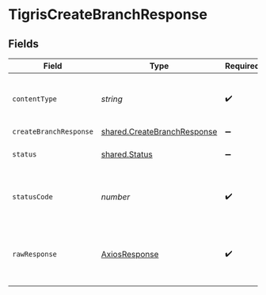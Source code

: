 # TigrisCreateBranchResponse


## Fields

| Field                                                                             | Type                                                                              | Required                                                                          | Description                                                                       |
| --------------------------------------------------------------------------------- | --------------------------------------------------------------------------------- | --------------------------------------------------------------------------------- | --------------------------------------------------------------------------------- |
| `contentType`                                                                     | *string*                                                                          | :heavy_check_mark:                                                                | HTTP response content type for this operation                                     |
| `createBranchResponse`                                                            | [shared.CreateBranchResponse](../../../sdk/models/shared/createbranchresponse.md) | :heavy_minus_sign:                                                                | OK                                                                                |
| `status`                                                                          | [shared.Status](../../../sdk/models/shared/status.md)                             | :heavy_minus_sign:                                                                | Default error response                                                            |
| `statusCode`                                                                      | *number*                                                                          | :heavy_check_mark:                                                                | HTTP response status code for this operation                                      |
| `rawResponse`                                                                     | [AxiosResponse](https://axios-http.com/docs/res_schema)                           | :heavy_check_mark:                                                                | Raw HTTP response; suitable for custom response parsing                           |